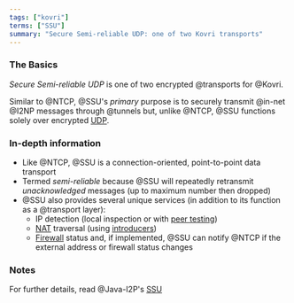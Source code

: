 ```yaml
---
tags: ["kovri"]
terms: ["SSU"]
summary: "Secure Semi-reliable UDP: one of two Kovri transports"
---
```


### The Basics

*Secure Semi-reliable UDP* is one of two encrypted @transports for @Kovri.

Similar to @NTCP, @SSU's *primary* purpose is to securely transmit @in-net @I2NP messages through @tunnels but, unlike @NTCP, @SSU functions solely over encrypted [UDP](https://en.wikipedia.org/wiki/User_Datagram_Protocol).

### In-depth information

- Like @NTCP, @SSU is a connection-oriented, point-to-point data transport
- Termed *semi-reliable* because @SSU will repeatedly retransmit *unacknowledged* messages (up to maximum number then dropped)
- @SSU also provides several unique services (in addition to its function as a @transport layer):
  - IP detection (local inspection or with [peer testing](https://geti2p.net/en/docs/transport/ssu#peerTesting))
  - [NAT](https://en.wikipedia.org/wiki/Network_address_translation) traversal (using [introducers](https://geti2p.net/en/docs/transport/ssu#introduction))
  - [Firewall](https://en.wikipedia.org/wiki/Firewall_%28computing%29) status and, if implemented, @SSU can notify @NTCP if the external address or firewall status changes

### Notes

For further details, read @Java-I2P's [SSU](https://geti2p.net/en/docs/transport/ssu)
